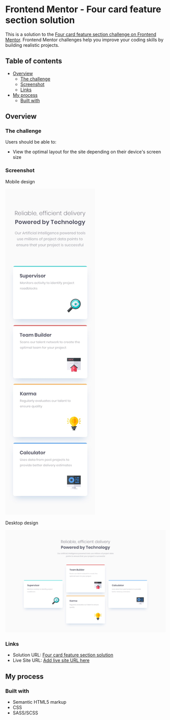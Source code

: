# Frontend Mentor - Four card feature section solution

This is a solution to the [Four card feature section challenge on Frontend Mentor](https://www.frontendmentor.io/challenges/four-card-feature-section-weK1eFYK). Frontend Mentor challenges help you improve your coding skills by building realistic projects. 

## Table of contents

- [Overview](#overview)
  - [The challenge](#the-challenge)
  - [Screenshot](#screenshot)
  - [Links](#links)
- [My process](#my-process)
  - [Built with](#built-with)

## Overview

### The challenge

Users should be able to:

- View the optimal layout for the site depending on their device's screen size

### Screenshot

Mobile design

![](design/mobile-design.jpg)

Desktop design

![](design/desktop-design.jpg)

### Links

- Solution URL: [Four card feature section solution]()
- Live Site URL: [Add live site URL here]()

## My process

### Built with

- Semantic HTML5 markup
- CSS
- SASS/SCSS
